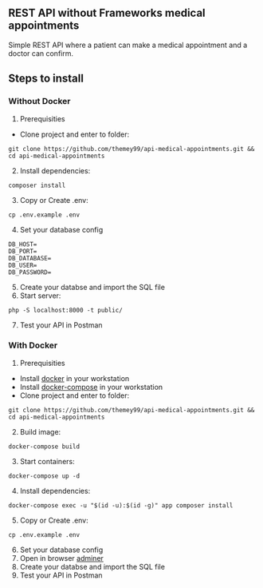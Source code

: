 ## REST API without Frameworks medical appointments

Simple REST API where a patient can make a medical appointment and a doctor can confirm.

## Steps to install
### Without Docker

1. Prerequisities

- Clone project and enter to folder:
```
git clone https://github.com/themey99/api-medical-appointments.git && cd api-medical-appointments
```
2. Install dependencies:
```
composer install
```
3. Copy or Create .env:
```
cp .env.example .env
```
4. Set your database config
```
DB_HOST=
DB_PORT=
DB_DATABASE=
DB_USER=
DB_PASSWORD=
```
5. Create your databse and import the SQL file
6. Start server:
```
php -S localhost:8000 -t public/
```
7. Test your API in Postman

### With Docker

1. Prerequisities

- Install [docker](https://docs.docker.com/get-started/) in your workstation
- Install [docker-compose](https://docs.docker.com/compose/install/) in your workstation
- Clone project and enter to folder:
```
git clone https://github.com/themey99/api-medical-appointments.git && cd api-medical-appointments
```
2. Build image:
```
docker-compose build
```
3. Start containers:
```
docker-compose up -d
```
4. Install dependencies:
```
docker-compose exec -u "$(id -u):$(id -g)" app composer install
```
5. Copy or Create .env:
```
cp .env.example .env
```
6. Set your database config
8. Open in browser [adminer](http://localhost:9080)
7. Create your databse and import the SQL file
9. Test your API in Postman
